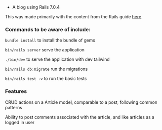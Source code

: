 * A blog using Rails 7.0.4

This was made primarily with the content from the Rails guide [here](https://guides.rubyonrails.org/getting_started.html).

### Commands to be aware of include:

`bundle install` to install the bundle of gems

`bin/rails server` serve the application

`./bin/dev` to serve the application with dev tailwind

`bin/rails db:migrate` run the migrations

`bin/rails test -v` to run the basic tests 

### Features

CRUD actions on a Article model, comparable to a post, following common patterns

Ability to post comments associated with the article, and like articles as a logged in user



